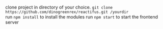 clone project in directory of your choice.
`git clone https://github.com/dinogreenrex/reactifus.git /yourdir`  
run `npm install` to install the modules 
run `npm start` to start the frontend server